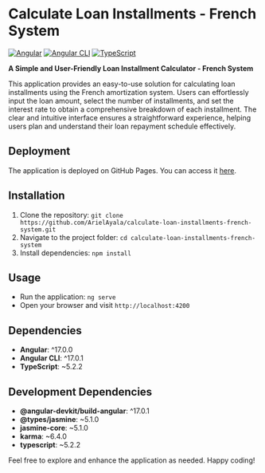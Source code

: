 # Calculate Loan Installments - French System

[![Angular](https://img.shields.io/badge/Angular-17.0.0-red)](https://angular.io/)
[![Angular CLI](https://img.shields.io/badge/Angular%20CLI-17.0.1-blue)](https://cli.angular.io/)
[![TypeScript](https://img.shields.io/badge/TypeScript-5.2.2-blue)](https://www.typescriptlang.org/)

**A Simple and User-Friendly Loan Installment Calculator - French System**

This application provides an easy-to-use solution for calculating loan installments using the French amortization system. Users can effortlessly input the loan amount, select the number of installments, and set the interest rate to obtain a comprehensive breakdown of each installment. The clear and intuitive interface ensures a straightforward experience, helping users plan and understand their loan repayment schedule effectively.

## Deployment

The application is deployed on GitHub Pages. You can access it [here](https://arielayala.github.io/calculate-loan-installments-french-system/).

## Installation

1. Clone the repository: `git clone https://github.com/ArielAyala/calculate-loan-installments-french-system.git`
2. Navigate to the project folder: `cd calculate-loan-installments-french-system`
3. Install dependencies: `npm install`

## Usage

- Run the application: `ng serve`
- Open your browser and visit `http://localhost:4200`

## Dependencies

- **Angular**: ^17.0.0
- **Angular CLI**: ^17.0.1
- **TypeScript**: ~5.2.2

## Development Dependencies

- **@angular-devkit/build-angular**: ^17.0.1
- **@types/jasmine**: ~5.1.0
- **jasmine-core**: ~5.1.0
- **karma**: ~6.4.0
- **typescript**: ~5.2.2

Feel free to explore and enhance the application as needed. Happy coding!
